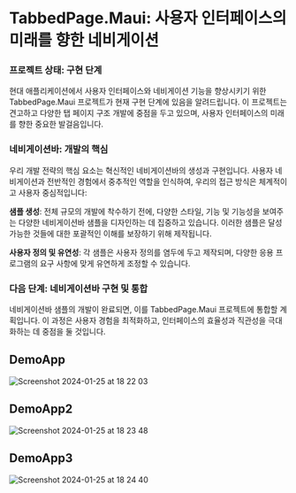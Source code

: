 # TabbedPage.Maui: 사용자 인터페이스의 미래를 향한 네비게이션
### 프로젝트 상태: 구현 단계
현대 애플리케이션에서 사용자 인터페이스와 네비게이션 기능을 향상시키기 위한 TabbedPage.Maui 프로젝트가 현재 구현 단계에 있음을 알려드립니다. 이 프로젝트는 견고하고 다양한 탭 페이지 구조 개발에 중점을 두고 있으며, 사용자 인터페이스의 미래를 향한 중요한 발걸음입니다.

### 네비게이션바: 개발의 핵심
우리 개발 전략의 핵심 요소는 혁신적인 네비게이션바의 생성과 구현입니다. 사용자 네비게이션과 전반적인 경험에서 중추적인 역할을 인식하여, 우리의 접근 방식은 체계적이고 사용자 중심적입니다:

**샘플 생성**: 전체 규모의 개발에 착수하기 전에, 다양한 스타일, 기능 및 기능성을 보여주는 다양한 네비게이션바 샘플을 디자인하는 데 집중하고 있습니다. 이러한 샘플은 달성 가능한 것들에 대한 포괄적인 이해를 보장하기 위해 제작됩니다.

**사용자 정의 및 유연성**: 각 샘플은 사용자 정의를 염두에 두고 제작되며, 다양한 응용 프로그램의 요구 사항에 맞게 유연하게 조정할 수 있습니다.

### 다음 단계: 네비게이션바 구현 및 통합
네비게이션바 샘플의 개발이 완료되면, 이를 TabbedPage.Maui 프로젝트에 통합할 계획입니다. 이 과정은 사용자 경험을 최적화하고, 인터페이스의 효율성과 직관성을 극대화하는 데 중점을 둘 것입니다.

## DemoApp
![Screenshot 2024-01-25 at 18 22 03](https://github.com/lukewire129/TabbedPage.Maui/assets/54387261/aad7d9fc-8580-4719-9ca7-62283bcf6932)
## DemoApp2
![Screenshot 2024-01-25 at 18 23 48](https://github.com/lukewire129/TabbedPage.Maui/assets/54387261/a4befb5a-0e05-4583-bc29-281b74f6c91a)
## DemoApp3
![Screenshot 2024-01-25 at 18 24 40](https://github.com/lukewire129/TabbedPage.Maui/assets/54387261/b67822e8-46bf-4127-a370-c118015893ee)
